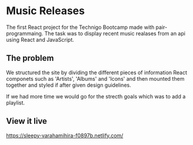 # Music Releases
The first React project for the Technigo Bootcamp made with pair-programmaing. The task was to display recent music realases from an api using React and JavaScript. 

## The problem

We structured the site by dividing the different pieces of information React componets such as 'Artists', 'Albums' and 'Icons' and then mounted them together and styled if after given design guidelines.

If we had more time we would go for the strecth goals which was to add a playlist. 

## View it live

https://sleepy-varahamihira-f0897b.netlify.com/
